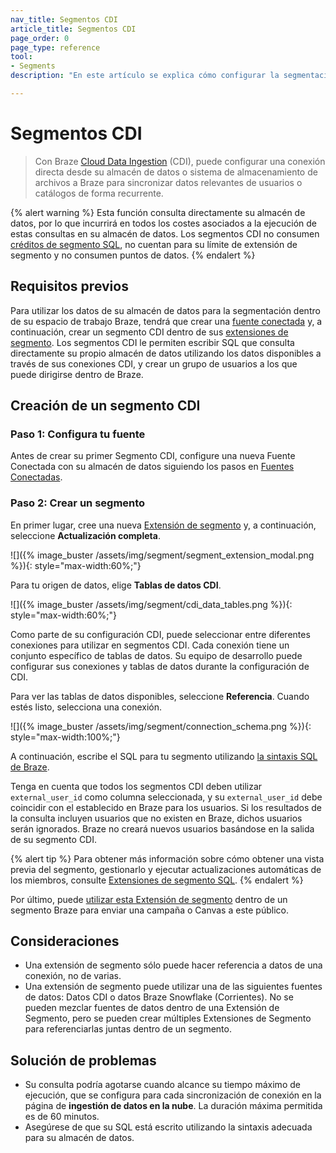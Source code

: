 ```yaml
---
nav_title: Segmentos CDI
article_title: Segmentos CDI
page_order: 0
page_type: reference
tool: 
- Segments
description: "En este artículo se explica cómo configurar la segmentación por ubicación, que permite segmentar a los usuarios por ubicación."

---
```


# Segmentos CDI

> Con Braze [Cloud Data Ingestion]({{site.baseurl}}/user_guide/data/cloud_ingestion/overview/) (CDI), puede configurar una conexión directa desde su almacén de datos o sistema de almacenamiento de archivos a Braze para sincronizar datos relevantes de usuarios o catálogos de forma recurrente.

{% alert warning %}
Esta función consulta directamente su almacén de datos, por lo que incurrirá en todos los costes asociados a la ejecución de estas consultas en su almacén de datos. Los segmentos CDI no consumen [créditos de segmento SQL]({{site.baseurl}}/user_guide/engagement_tools/segments/sql_segments/#monitoring-your-sql-segments-usage), no cuentan para su límite de extensión de segmento y no consumen puntos de datos.
{% endalert %}

## Requisitos previos

Para utilizar los datos de su almacén de datos para la segmentación dentro de su espacio de trabajo Braze, tendrá que crear una [fuente conectada]({{site.baseurl}}/user_guide/data/cloud_ingestion/connected_sources/) y, a continuación, crear un segmento CDI dentro de sus [extensiones de segmento]({{site.baseurl}}/user_guide/engagement_tools/segments/segment_extension/). Los segmentos CDI le permiten escribir SQL que consulta directamente su propio almacén de datos utilizando los datos disponibles a través de sus conexiones CDI, y crear un grupo de usuarios a los que puede dirigirse dentro de Braze.

## Creación de un segmento CDI

### Paso 1: Configura tu fuente

Antes de crear su primer Segmento CDI, configure una nueva Fuente Conectada con su almacén de datos siguiendo los pasos en [Fuentes Conectadas]({{site.baseurl}}/user_guide/data/cloud_ingestion/connected_sources/).

### Paso 2: Crear un segmento

En primer lugar, cree una nueva [Extensión de segmento]({{site.baseurl}}/user_guide/engagement_tools/segments/segment_extension/) y, a continuación, seleccione **Actualización completa**.

![]({% image_buster /assets/img/segment/segment_extension_modal.png %}){: style="max-width:60%;"}

Para tu origen de datos, elige **Tablas de datos CDI**.

![]({% image_buster /assets/img/segment/cdi_data_tables.png %}){: style="max-width:60%;"}

Como parte de su configuración CDI, puede seleccionar entre diferentes conexiones para utilizar en segmentos CDI. Cada conexión tiene un conjunto específico de tablas de datos. Su equipo de desarrollo puede configurar sus conexiones y tablas de datos durante la configuración de CDI.

Para ver las tablas de datos disponibles, seleccione **Referencia**. Cuando estés listo, selecciona una conexión.

![]({% image_buster /assets/img/segment/connection_schema.png %}){: style="max-width:100%;"}

A continuación, escribe el SQL para tu segmento utilizando [la sintaxis SQL de Braze]({{site.baseurl}}/user_guide/engagement_tools/segments/sql_segments/#writing-sql).

Tenga en cuenta que todos los segmentos CDI deben utilizar `external_user_id` como columna seleccionada, y su `external_user_id` debe coincidir con el establecido en Braze para los usuarios. Si los resultados de la consulta incluyen usuarios que no existen en Braze, dichos usuarios serán ignorados. Braze no creará nuevos usuarios basándose en la salida de su segmento CDI.

{% alert tip %}
Para obtener más información sobre cómo obtener una vista previa del segmento, gestionarlo y ejecutar actualizaciones automáticas de los miembros, consulte [Extensiones de segmento SQL]({{site.baseurl}}/user_guide/engagement_tools/segments/sql_segments/).
{% endalert %}

Por último, puede [utilizar esta Extensión de segmento]({{site.baseurl}}/user_guide/engagement_tools/segments/segment_extension/#step-5-use-your-extension-in-a-segment) dentro de un segmento Braze para enviar una campaña o Canvas a este público.

## Consideraciones

- Una extensión de segmento sólo puede hacer referencia a datos de una conexión, no de varias.    
- Una extensión de segmento puede utilizar una de las siguientes fuentes de datos: Datos CDI o datos Braze Snowflake (Corrientes). No se pueden mezclar fuentes de datos dentro de una Extensión de Segmento, pero se pueden crear múltiples Extensiones de Segmento para referenciarlas juntas dentro de un segmento.

## Solución de problemas

- Su consulta podría agotarse cuando alcance su tiempo máximo de ejecución, que se configura para cada sincronización de conexión en la página de **ingestión de datos en la nube**. La duración máxima permitida es de 60 minutos.
- Asegúrese de que su SQL está escrito utilizando la sintaxis adecuada para su almacén de datos. 
